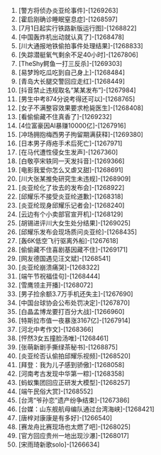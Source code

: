 
1. [警方将侦办炎亚纶事件]-[1269263]
1. [霍启刚确诊睡眠窒息症]-[1268597]
1. [7月1日起实行铁路新版运行图]-[1268822]
1. [中国轰炸机出动就认真了]-[1268478]
1. [川大通报地铁偷拍事件处理结果]-[1268833]
1. [失踪潜艇氧气剩余不足40小时]-[1267806]
1. [TheShy鳄鱼一打三反杀]-[1269303]
1. [易梦玲吃瓜吃到自己身上]-[1268484]
1. [青岛大长腿交警回应走红]-[1268449]
1. [抖音禁止违规取名“某某发布”]-[1267984]
1. [男生中考874分说考得还可以]-[1268765]
1. [女子不满整容效果要求枪毙医生]-[1268408]
1. [看偷偷藏不住真香了]-[1269232]
1. [4位富豪因AI暴赚10000亿]-[1267916]
1. [冲场拥抱梅西男子拘留期满获释]-[1269380]
1. [日本男子痔疮手术后死亡]-[1267971]
1. [在马代遭性侵女生发声]-[1267360]
1. [白敬亭宋轶同一天发抖音]-[1269366]
1. [电影我爱你怎么又虐又甜]-[1268691]
1. [川大张某推免研究生未违规]-[1268909]
1. [炎亚纶化了妆去的发布会]-[1268922]
1. [邱耀乐不接受炎亚纶道歉]-[1268318]
1. [炎亚纶现身邱耀乐记者会]-[1268240]
1. [云边有个小卖部官宣开机]-[1268129]
1. [胡锡进评川大女生处分结果]-[1269025]
1. [邱耀乐发布会现场质问炎亚纶]-[1268435]
1. [轰6K低空飞行驱离外船]-[1267618]
1. [偷偷藏不住喜剧基因藏不住]-[1269171]
1. [网友德国遇见汪文斌]-[1268541]
1. [炎亚纶崩溃痛哭]-[1268322]
1. [端午节祝福佳句]-[1268444]
1. [雪鹰领主开播]-[1268072]
1. [男子捡余额3.7万手机还失主]-[1267690]
1. [中国台球协会公布处罚决定]-[1267870]
1. [白晶孟博龙要打百分大战]-[1266960]
1. [特斯拉市值一夜暴涨3167亿]-[1267914]
1. [河北中考作文]-[1268366]
1. [怦然3女五撞脸汤唯]-[1268461]
1. [张萌新剧手撕绿茶秘书]-[1268875]
1. [炎亚纶否认偷拍邱耀乐视频]-[1268520]
1. [拜登：我为儿子感到骄傲]-[1268058]
1. [河南考古发现中华第一粽]-[1268358]
1. [蚂蚁集团回应正研发大模型]-[1268257]
1. [端午民俗大赏]-[1268552]
1. [台湾“爷孙恋”遗产纷争结束]-[1267386]
1. [台媒：山东舰航母编队通过台湾海峡]-[1268421]
1. [唐梓对康康是有多好]-[1266540]
1. [赛龙舟比赛现场也太燃了吧]-[1268025]
1. [官方回应贵州一地出现沙瀑]-[1268017]
1. [宋雨琦新歌solo]-[1266634]